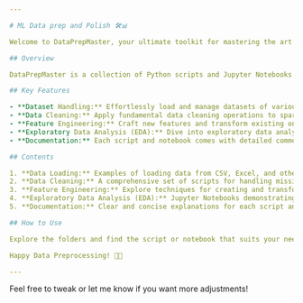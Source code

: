 ```yaml
---

# ML Data prep and Polish 🛠️📊

Welcome to DataPrepMaster, your ultimate toolkit for mastering the art of data preprocessing! 🚀

## Overview

DataPrepMaster is a collection of Python scripts and Jupyter Notebooks designed to handle datasets with finesse. Whether you're a data enthusiast, aspiring data scientist, or seasoned analyst, this repository is your companion for exploring and perfecting the art of data preprocessing.

## Key Features

- **Dataset Handling:** Effortlessly load and manage datasets of various formats 📈.
- **Data Cleaning:** Apply fundamental data cleaning operations to sparkle up your data! ✨🧹
- **Feature Engineering:** Craft new features and transform existing ones for improved insights.
- **Exploratory Data Analysis (EDA):** Dive into exploratory data analysis to uncover hidden patterns 🕵️‍♂️🔍.
- **Documentation:** Each script and notebook comes with detailed comments and explanations for easy understanding.

## Contents

1. **Data Loading:** Examples of loading data from CSV, Excel, and other common formats.
2. **Data Cleaning:** A comprehensive set of scripts for handling missing values, outliers, and more.
3. **Feature Engineering:** Explore techniques for creating and transforming features.
4. **Exploratory Data Analysis (EDA):** Jupyter Notebooks demonstrating EDA on various datasets.
5. **Documentation:** Clear and concise explanations for each script and notebook.

## How to Use

Explore the folders and find the script or notebook that suits your needs. Run, experiment, and enhance your data preprocessing skills. Contributions and feedback are warmly welcomed!

Happy Data Preprocessing! 🎉🔧

---
```


Feel free to tweak or let me know if you want more adjustments!
